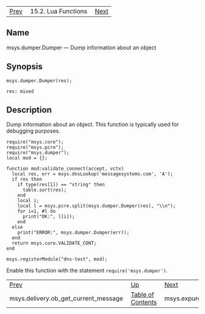|     |     |     |
| --- | --- | --- |
| [Prev](lua.ref.msys.delivery.ob_get_current_message)  | 15.2. Lua Functions |  [Next](lua.ref.msys.expurgate.scan.php) |

<a name="lua.ref.msys.dumper.Dumper"></a>
## Name

msys.dumper.Dumper — Dump information about an object

<a name="idp26586624"></a>
## Synopsis

`msys.dumper.Dumper(res);`

`res: mixed`<a name="idp26591824"></a>
## Description

Dump information about an object. This function is typically used for debugging purposes.

```
require("msys.core");
require("msys.pcre");
require("msys.dumper");
local mod = {};

function mod:validate_connect(accept, vctx)
  local res, err = msys.dnsLookup('messagesystems.com', 'A');
  if res then
    if type(res[1]) == "string" then
      table.sort(res);
    end
    local i;
    local l = msys.pcre.split(msys.dumper.Dumper(res), "\\n");
    for i=1, #l do
      print("OK:", l[i]);
    end
  else
    print("ERROR:", msys.dumper.Dumper(err));
  end
  return msys.core.VALIDATE_CONT;
end

msys.registerModule("dns-test", mod);
```

Enable this function with the statement `require('msys.dumper')`.

|     |     |     |
| --- | --- | --- |
| [Prev](lua.ref.msys.delivery.ob_get_current_message)  | [Up](lua.function.details.php) |  [Next](lua.ref.msys.expurgate.scan.php) |
| msys.delivery.ob_get_current_message  | [Table of Contents](index) |  msys.expurgate.scan |
